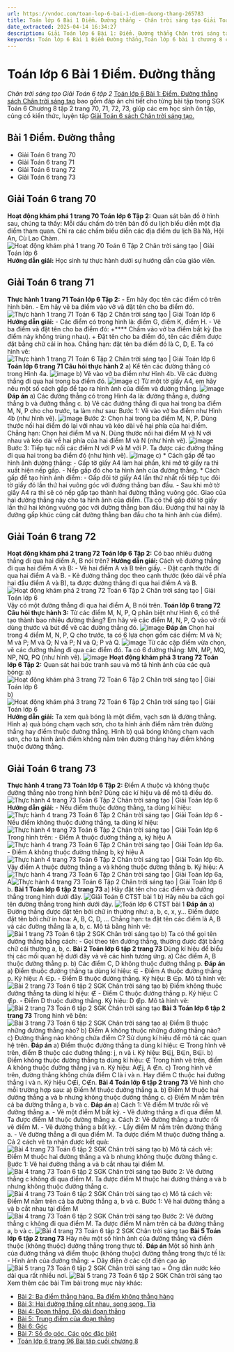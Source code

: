 ```yaml
---
url: https://vndoc.com/toan-lop-6-bai-1-diem-duong-thang-265783
title: Toán lớp 6 Bài 1 Điểm. Đường thẳng - Chân trời sáng tạo Giải Toán 6 tập 2 - VnDoc.com
date_extracted: 2025-04-14 16:34:27
description: Giải Toán lớp 6 Bài 1: Điểm. Đường thẳng Chân trời sáng tạo đầy đủ các bài tập trong chương trình học. Mời các em học sinh cùng theo dõi chi tiết.
keywords: Toán lớp 6 Bài 1 Điểm Đường thẳng,Toán lớp 6 bài 1 chương 8 chân trời sáng tạo,toán 6,toán lớp 6,giải toán lớp 6,giải toán 6,toán lớp 6 chân trời sáng tạo,toán 6 chân trời sáng tạo,giải toán lớp 6 chân trời sáng tạo,giải toán 6 chân trời sáng tạo,Toán lớp 6 chân trời sáng tạo bài 1,Điểm Đường thẳng,Bài 1 Điểm Đường thẳng,toán lớp 6 chân trời sáng tạo bài Điểm Đường thẳng
---
```


# Toán lớp 6 Bài 1 Điểm. Đường thẳng
 _Chân trời sáng tạo Giải Toán 6 tập 2_
[Toán lớp 6 Bài 1: Điểm. Đường thẳng sách Chân trời sáng tạo](<https://vndoc.com/toan-lop-6-bai-1-diem-duong-thang-265783>) bao gồm đáp án chi tiết cho từng bài tập trong SGK Toán 6 Chương 8 tập 2 trang 70, 71, 72, 73, giúp các em học sinh ôn tập, củng cố kiến thức, luyện tập [Giải Toán 6 sách Chân trời sáng tạo.](<https://vndoc.com/toan-lop-6-sach-chan-troi-sang-tao>)
## **Bài 1 Điểm. Đường thẳng**
  * Giải Toán 6 trang 70
  * Giải Toán 6 trang 71
  * Giải Toán 6 trang 72
  * Giải Toán 6 trang 73

## **Giải Toán 6 trang 70**
**Hoạt động khám phá 1 trang 70 Toán lớp 6 Tập 2:** Quan sát bản đồ ở hình sau, chúng ta thấy:
Mỗi dấu chấm đỏ trên bản đồ du lịch biểu diễn một địa điểm tham quan.
Chỉ ra các chấm biểu diễn các địa điểm du lịch Bà Nà, Hội An, Cù Lao Chàm.
![Hoạt động khám phá 1 trang 70 Toán 6 Tập 2 Chân trời sáng tạo | Giải Toán lớp 6](https://i.vdoc.vn/data/image/2025/01/18/hoat-dong-kham-pha-1-trang-70-toan-lop-6-tap-2-chan-troi-71554.png)
**Hướng dẫn giải:**
Học sinh tự thực hành dưới sự hướng dẫn của giáo viên.
## **Giải Toán 6 trang 71**
**Thực hành 1 trang 71 Toán lớp 6 Tập 2:** \- Em hãy đọc tên các điểm có trên hình bên.
\- Em hãy vẽ ba điểm vào vở và đặt tên cho ba điểm đó.
![Thực hành 1 trang 71 Toán 6 Tập 2 Chân trời sáng tạo | Giải Toán lớp 6](https://i.vdoc.vn/data/image/2025/01/18/thuc-hanh-1-trang-71-toan-lop-6-tap-2-chan-troi-71973.png)
**Hướng dẫn giải:**
\- Các điểm có trong hình là: điểm G, điểm K, điểm H.
\- Vẽ ba điểm và đặt tên cho ba điểm đó:
+**** Chấm vào vở ba điểm bất kỳ \(ba điểm này không trùng nhau\).
\+ Đặt tên cho ba điểm đó, tên các điểm được đặt bằng chữ cái in hoa.
Chẳng hạn: đặt tên ba điểm đó là C, D, E.
Ta có hình vẽ:
![Thực hành 1 trang 71 Toán 6 Tập 2 Chân trời sáng tạo | Giải Toán lớp 6](https://i.vdoc.vn/data/image/2025/01/18/thuc-hanh-1-trang-71-toan-lop-6-tap-2-chan-troi-71974.png)
**Toán lớp 6 trang 71 Câu hỏi thực hành 2**
a\) Kể tên các đường thẳng có trong Hình 4a.
![image](https://i.vdoc.vn/data/image/2024/01/22/1-1649946904.png)
b\) Vẽ vào vở ba điểm như Hình 4b. Vẽ các đường thẳng đi qua hai trong ba điểm đó.
![image](https://i.vdoc.vn/data/image/2024/01/22/1-1649946919.png)
c\) Từ một tờ giấy A4, em hãy nêu một số cách gấp để tạo ra hình ảnh của điểm và đường thẳng.
![image](https://i.vdoc.vn/data/image/2024/01/22/1-1649946931.png)
**Đáp án**
a\) Các đường thẳng có trong Hình 4a là: đường thẳng a, đường thẳng b và đường thẳng c.
b\) Vẽ các đường thẳng đi qua hai trong ba điểm M, N, P cho cho trước, ta làm như sau:
Bước 1: Vẽ vào vở ba điểm như Hình 4b \(như hình vẽ\).
![image](https://i.vdoc.vn/data/image/2024/01/22/1-1649946947.png)
Bước 2: Chọn hai trong ba điểm M, N, P. Dùng thước nối hai điểm đó lại với nhau và kéo dài về hai phía của hai điểm.
Chẳng hạn: Chọn hai điểm M và N. Dùng thước nối hai điểm M và N với nhau và kéo dài về hai phía của hai điểm M và N \(như hình vẽ\).
![image](https://i.vdoc.vn/data/image/2024/01/22/1-1649946965.png)
Bước 3: Tiếp tục nối các điểm N với P và M với P. Ta được các đường thẳng đi qua hai trong ba điểm đó \(như hình vẽ\).
![image](https://i.vdoc.vn/data/image/2024/01/22/1-1649946980.png)
c\)
\* Cách gấp để tạo hình ảnh đường thẳng:
\- Gấp tờ giấy A4 làm hai phần, khi mở tờ giấy ra thì xuất hiện nếp gấp.
\- Nếp gấp đó cho ta hình ảnh của đường thẳng.
\* Cách gấp để tạo hình ảnh điểm:
\- Gấp đôi tờ giấy A4 lần thứ nhất rồi tiếp tục đôi tờ giấy đó lần thứ hai vuông góc với đường thẳng ban đầu.
\- Sau khi mở tờ giấy A4 ra thì sẽ có nếp gấp tạo thành hai đường thẳng vuông góc. Giao của hai đường thẳng này cho ta hình ảnh của điểm.
\(Ta có thể gấp đôi tờ giấy lần thứ hai không vuông góc với đường thẳng ban đầu. Đường thứ hai này là đường gấp khúc cũng cắt đường thẳng ban đầu cho ta hình ảnh của điểm\).
## **Giải Toán 6 trang 72**
**Hoạt động khám phá 2 trang 72 Toán lớp 6 Tập 2:** Có bao nhiêu đường thẳng đi qua hai điểm A, B nói trên?
**Hướng dẫn giải:**
Cách vẽ đường thẳng đi qua hai điểm A và B:
\- Vẽ hai điểm A và B trên giấy.
\- Đặt cạnh thước đi qua hai điểm A và B.
\- Kẻ đường thẳng dọc theo cạnh thước \(kéo dài về phía hai đầu điểm A và B\), ta được đường thẳng đi qua hai điểm A và B.
![Hoạt động khám phá 2 trang 72 Toán 6 Tập 2 Chân trời sáng tạo | Giải Toán lớp 6](https://i.vdoc.vn/data/image/2025/01/18/hoat-dong-kham-pha-2-trang-72-toan-lop-6-tap-2-chan-troi-71966.png)
Vậy có một đường thẳng đi qua hai điểm A, B nói trên.
**Toán lớp 6 trang 72 Câu hỏi thực hành 3:**
Từ các điểm M, N, P, Q phân biệt như Hình 6, có thể tạo thành bao nhiêu đường thẳng? Em hãy vẽ các điểm M, N, P, Q vào vở rồi dùng thước và bút để vẽ các đường thẳng đó.
![image](https://i.vdoc.vn/data/image/2024/01/22/1-1649949026.png)
**Đáp án**
Chọn hai trong 4 điểm M, N, P, Q cho trước, ta có 6 lựa chọn gồm các điểm: M và N; M và P; M và Q; N và P; N và Q; P và Q.
![image](https://i.vdoc.vn/data/image/2024/01/22/1-1649949042.png)
Từ các cặp điểm vừa chọn, vẽ các đường thẳng đi qua các điểm đó. Ta có 6 đường thẳng: MN, MP, MQ, NP, NQ, PQ \(như hình vẽ\).
![image](https://i.vdoc.vn/data/image/2024/01/22/1-1649952299.png)
**Hoạt động khám phá 3 trang 72 Toán lớp 6 Tập 2:** Quan sát hai bức tranh sau và mô tả hình ảnh của các quả bóng:
a\)
![Hoạt động khám phá 3 trang 72 Toán 6 Tập 2 Chân trời sáng tạo | Giải Toán lớp 6](https://i.vdoc.vn/data/image/2025/01/18/hoat-dong-kham-pha-3-trang-72-toan-lop-6-tap-2-chan-troi-71962.png)
b\)
![Hoạt động khám phá 3 trang 72 Toán 6 Tập 2 Chân trời sáng tạo | Giải Toán lớp 6](https://i.vdoc.vn/data/image/2025/01/18/hoat-dong-kham-pha-3-trang-72-toan-lop-6-tap-2-chan-troi-71963.png)
**Hướng dẫn giải:**
Ta xem quả bóng là một điểm, vạch sơn là đường thẳng.
Hình a\) quả bóng chạm vạch sơn, cho ta hình ảnh điểm nằm trên đường thẳng hay điểm thuộc đường thẳng.
Hình b\) quả bóng không chạm vạch sơn, cho ta hình ảnh điểm không nằm trên đường thẳng hay điểm không thuộc đường thẳng.
## **Giải Toán 6 trang 73**
**Thực hành 4 trang 73 Toán lớp 6 Tập 2:** Điểm A thuộc và không thuộc đường thẳng nào trong hình bên? Dùng các kí hiệu và để mô tả điều đó.
![Thực hành 4 trang 73 Toán 6 Tập 2 Chân trời sáng tạo | Giải Toán lớp 6](https://i.vdoc.vn/data/image/2025/01/18/bai-1-trang-73-toan-lop-6-tap-2-chan-troi-71975.png)
**Hướng dẫn giải:**
\- Nếu điểm thuộc đường thẳng, ta dùng kí hiệu: ![Thực hành 4 trang 73 Toán 6 Tập 2 Chân trời sáng tạo | Giải Toán lớp 6](https://i.vdoc.vn/data/image/2025/01/18/bai-1-trang-73-toan-lop-6-tap-2-chan-troi-71977.png)
\- Nếu điểm không thuộc đường thẳng, ta dùng kí hiệu: ![Thực hành 4 trang 73 Toán 6 Tập 2 Chân trời sáng tạo | Giải Toán lớp 6](https://i.vdoc.vn/data/image/2025/01/18/bai-1-trang-73-toan-lop-6-tap-2-chan-troi-71980.png)
Trong hình trên:
\- Điểm A thuộc đường thẳng a, ký hiệu A![Thực hành 4 trang 73 Toán 6 Tập 2 Chân trời sáng tạo | Giải Toán lớp 6](https://i.vdoc.vn/data/image/2025/01/18/thuc-hanh-4-trang-73-toan-lop-6-tap-2-chan-troi-76050.png)a.
\- Điểm A không thuộc đường thẳng b, ký hiệu A![Thực hành 4 trang 73 Toán 6 Tập 2 Chân trời sáng tạo | Giải Toán lớp 6](https://i.vdoc.vn/data/image/2025/01/18/thuc-hanh-4-trang-73-toan-lop-6-tap-2-chan-troi-76052.png)b.
Vậy điểm A thuộc đường thẳng a và không thuộc đường thẳng b. Ký hiệu: A![Thực hành 4 trang 73 Toán 6 Tập 2 Chân trời sáng tạo | Giải Toán lớp 6](https://i.vdoc.vn/data/image/2025/01/18/thuc-hanh-4-trang-73-toan-lop-6-tap-2-chan-troi-76051.png)a, A![Thực hành 4 trang 73 Toán 6 Tập 2 Chân trời sáng tạo | Giải Toán lớp 6](https://i.vdoc.vn/data/image/2025/01/18/thuc-hanh-4-trang-73-toan-lop-6-tap-2-chan-troi-76053.png)b.
**Bài 1 Toán lớp 6 tập 2 trang 73**
a\) Hãy đặt tên cho các điểm và đường thẳng trong hình dưới đây.
![Giải Toán 6 CTST bài 1](https://i.vdoc.vn/data/image/2022/05/19/bai-1-trang-73-toan-lop-6-tap-2-chan-troi-71983.png)
b\) Hãy nêu ba cách gọi tên đường thẳng trong hình dưới đây.
![Toán lớp 6 CTST bài 1](https://i.vdoc.vn/data/image/2022/05/19/bai-1-trang-73-toan-lop-6-tap-2-chan-troi-71985.png)
**Đáp án**
a\) Đường thẳng được đặt tên bởi chữ in thường như: a, b, c, x, y…
Điểm được đặt tên bởi chữ in hoa: A, B, C, D, …
Chẳng hạn: ta đặt tên các điểm là A, B và các đường thẳng là a, b, c.
Mô tả bằng hình vẽ:
![Bài 1 trang 73 Toán 6 tập 2 SGK Chân trời sáng tạo](https://i.vdoc.vn/data/image/2022/05/19/Bai-1-trang-73-Toan-6-tap-2-SGK-Chan-troi-sang-tao-2.png)
b\) Ta có thể gọi tên đường thẳng bằng cách:
\- Gọi theo tên đường thẳng, thường được đặt bằng chữ cái thường a, b, c.
**Bài 2 Toán lớp 6 tập 2 trang 73**
Dùng kí hiệu để biểu thị các mối quan hệ dưới đây và vẽ các hình tương ứng.
a\) Các điểm A, B thuộc đường thẳng p.
b\) Các điểm C, D không thuộc đường thẳng p.
**Đáp án**
a\) Điểm thuộc đường thẳng ta dùng kí hiệu: ∈
\- Điểm A thuộc đường thẳng p. Ký hiệu: A ∈p.
\- Điểm B thuộc đường thẳng. Ký hiệu: B ∈p.
Mô tả hình vẽ:
![Bài 2 trang 73 Toán 6 tập 2 SGK Chân trời sáng tạo](https://i.vdoc.vn/data/image/2022/05/19/Bai-2-trang-73-Toan-6-tap-2-SGK-Chan-troi-sang-tao.png)
b\) Điểm không thuộc đường thẳng ta dùng kí hiệu: ∉
\- Điểm C thuộc đường thẳng p. Ký hiệu: C ∉p.
\- Điểm D thuộc đường thẳng. Ký hiệu: D ∉p.
Mô tả hình vẽ:
![Bài 2 trang 73 Toán 6 tập 2 SGK Chân trời sáng tạo](https://i.vdoc.vn/data/image/2022/05/19/Bai-2-trang-73-Toan-6-tap-2-SGK-Chan-troi-sang-tao-1.png)
**Bài 3 Toán lớp 6 tập 2 trang 73**
Trong hình vẽ bên:
![Bài 3 trang 73 Toán 6 tập 2 SGK Chân trời sáng tạo](https://i.vdoc.vn/data/image/2022/05/19/Bai-3-trang-73-Toan-6-tap-2-SGK-Chan-troi-sang-tao.png)
a\) Điểm B thuộc những đường thẳng nào?
b\) Điểm A không thuộc những đường thẳng nào?
c\) Đường thẳng nào không chứa điểm C?
Sử dụng kí hiệu để mô tả các quan hệ trên.
**Đáp án**
a\) Điểm thuộc đường thẳng ta dùng kí hiệu: ∈
Trong hình vẽ trên, điểm B thuộc các đường thẳng: j, n và i.
Ký hiệu: B∈j, B∈n, B∈i.
b\) Điểm không thuộc đường thẳng ta dùng kí hiệu: ∉
Trong hình vẽ trên, điểm A không thuộc đường thẳng j và n.
Ký hiệu: A∉j, A ∉n.
c\) Trong hình vẽ trên, đường thẳng không chứa điểm C là i và n. Hay điểm C thuộc hai đường thẳng i và n.
Ký hiệu C∉i, C∉n.
**Bài 4 Toán lớp 6 tập 2 trang 73**
Vẽ hình cho mỗi trường hợp sau:
a\) Điểm M thuộc đường thẳng a.
b\) Điểm M thuộc hai đường thẳng a và b nhưng không thuộc đường thẳng c.
c\) Điểm M nằm trên cả ba đường thẳng a, b và c.
**Đáp án**
a\) Cách 1: Vẽ điểm M trước rồi vẽ đường thẳng a.
\- Vẽ một điểm M bất kỳ.
\- Vẽ đường thẳng a đi qua điểm M. Ta được điểm M thuộc đường thẳng a.
Cách 2: Vẽ đường thẳng a trước rồi vẽ điểm M.
\- Vẽ đường thẳng a bất kỳ.
\- Lấy điểm M nằm trên đường thẳng a.
\- Vẽ đường thẳng a đi qua điểm M. Ta được điểm M thuộc đường thẳng a.
Cả 2 cách vẽ ta nhận được kết quả:
![Bài 4 trang 73 Toán 6 tập 2 SGK Chân trời sáng tạo](https://i.vdoc.vn/data/image/2022/05/19/Bai-4-trang-73-Toan-6-tap-2-SGK-Chan-troi-sang-tao.png)
b\) Mô tả cách vẽ: Điểm M thuộc hai đường thẳng a và b nhưng không thuộc đường thẳng c.
Bước 1: Vẽ hai đường thẳng a và b cắt nhau tại điểm M.
![Bài 4 trang 73 Toán 6 tập 2 SGK Chân trời sáng tạo](https://i.vdoc.vn/data/image/2022/05/19/Bai-4-trang-73-Toan-6-tap-2-SGK-Chan-troi-sang-tao-1.png)
Bước 2: Vẽ đường thẳng c không đi qua điểm M. Ta được điểm M thuộc hai đường thẳng a và b nhưng không thuộc đường thẳng c.
![Bài 4 trang 73 Toán 6 tập 2 SGK Chân trời sáng tạo](https://i.vdoc.vn/data/image/2022/05/19/Bai-4-trang-73-Toan-6-tap-2-SGK-Chan-troi-sang-tao-2.png)
c\) Mô tả cách vẽ: Điểm M nằm trên cả ba đường thẳng a, b và c.
Bước 1: Vẽ hai đường thẳng a và b cắt nhau tại điểm M
![Bài 4 trang 73 Toán 6 tập 2 SGK Chân trời sáng tạo](https://i.vdoc.vn/data/image/2022/05/19/Bai-4-trang-73-Toan-6-tap-2-SGK-Chan-troi-sang-tao-3.png)
Bước 2: Vẽ đường thẳng c không đi qua điểm M. Ta được điểm M nằm trên cả ba đường thẳng a, b và c.
![Bài 4 trang 73 Toán 6 tập 2 SGK Chân trời sáng tạo](https://i.vdoc.vn/data/image/2022/05/19/Bai-4-trang-73-Toan-6-tap-2-SGK-Chan-troi-sang-tao-4.png)
**Bài 5 Toán lớp 6 tập 2 trang 73**
Hãy nêu một số hình ảnh của đường thẳng và điểm thuộc \(không thuộc\) đường thẳng trong thực tế.
**Đáp án**
Một số hình ảnh của đường thẳng và điểm thuộc \(không thuộc\) đường thẳng trong thực tế là:
\- Hình ảnh của đường thẳng:
\+ Dây điện ở các cột điện cao áp
![Bài 5 trang 73 Toán 6 tập 2 SGK Chân trời sáng tạo](https://i.vdoc.vn/data/image/2022/05/19/Bai-5-trang-73-Toan-6-tap-2-SGK-Chan-troi-sang-tao.png)
\+ Ống dẫn nước kéo dài qua rất nhiều nơi.
![Bài 5 trang 73 Toán 6 tập 2 SGK Chân trời sáng tạo](https://i.vdoc.vn/data/image/2022/05/19/Bai-5-trang-73-Toan-6-tap-2-SGK-Chan-troi-sang-tao-1.png)
Xem thêm các bài Tìm bài trong mục này khác:
  * [Bài 2: Ba điểm thẳng hàng. Ba điểm không thẳng hàng](</toan-lop-6-bai-2-ba-diem-thang-hang-ba-diem-khong-thang-hang-265787>)
  * [Bài 3: Hai đường thẳng cắt nhau, song song. Tia](</toan-lop-6-bai-3-hai-duong-thang-cat-nhau-song-song-tia-265790>)
  * [Bài 4: Đoạn thẳng. Độ dài đoạn thẳng](</toan-lop-6-bai-4-doan-thang-do-dai-doan-thang-265884>)
  * [Bài 5: Trung điểm của đoạn thẳng](</toan-lop-6-bai-5-trung-diem-cua-doan-thang-265894>)
  * [Bài 6: Góc ](</toan-lop-6-bai-6-goc-265902>)
  * [Bài 7: Số đo góc. Các góc đặc biệt](</toan-lop-6-bai-7-so-do-goc-cac-goc-dac-biet-265905>)
  * [Toán lớp 6 trang 96 Bài tập cuối chương 8 ](</toan-lop-6-bai-tap-cuoi-chuong-8-265909>)


